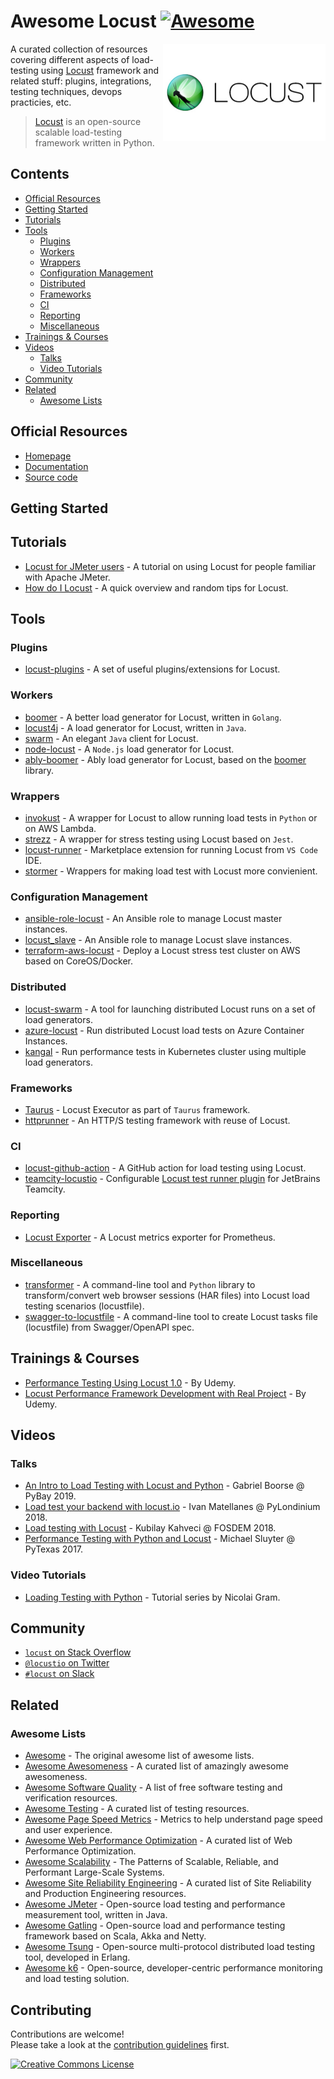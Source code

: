 # Awesome Locust [![Awesome](https://awesome.re/badge.svg)](https://awesome.re)

<!--lint ignore double-link-->
[<img src="assets/images/locust-logo.svg" align="right" width="260" alt="Locust">](https://locust.io/)

<!--lint ignore double-link-->
A curated collection of resources covering different aspects of load-testing using [Locust](https://locust.io/) framework and related stuff: plugins, integrations, testing techniques, devops practicies, etc.

<!--lint ignore double-link-->
> [Locust](https://locust.io/) is an open-source scalable load-testing framework written in Python.

## Contents

- [Official Resources](#official-resources)
- [Getting Started](#getting-started)
- [Tutorials](#tutorials)
- [Tools](#tools)
  - [Plugins](#plugins)
  - [Workers](#workers)
  - [Wrappers](#wrappers)
  - [Configuration Management](#configuration-management)
  - [Distributed](#distributed)
  - [Frameworks](#frameworks)
  - [CI](#ci)
  - [Reporting](#reporting)
  - [Miscellaneous](#miscellaneous)
- [Trainings & Courses](#trainings--courses)
- [Videos](#videos)
  - [Talks](#talks)
  - [Video Tutorials](#video-tutorials)
- [Community](#community)
- [Related](#related)
  - [Awesome Lists](#awesome-lists)

## Official Resources

<!--lint ignore double-link-->
- [Homepage](https://locust.io/)
- [Documentation](https://docs.locust.io/en/latest/)
- [Source code](https://github.com/locustio/locust)

## Getting Started

## Tutorials

- [Locust for JMeter users](https://howardosborne.github.io/locust_for_jmeter_users/) - A tutorial on using Locust for people familiar with Apache JMeter.
- [How do I Locust](https://github.com/pglass/how-do-i-locust) - A quick overview and random tips for Locust.

## Tools

### Plugins

- [locust-plugins](https://github.com/SvenskaSpel/locust-plugins) - A set of useful plugins/extensions for Locust.

### Workers

<!--lint ignore double-link-->
- [boomer](https://github.com/myzhan/boomer) - A better load generator for Locust, written in `Golang`.
- [locust4j](https://github.com/myzhan/locust4j) - A load generator for Locust, written in `Java`.
- [swarm](https://github.com/anhldbk/swarm) - An elegant `Java` client for Locust.
- [node-locust](https://github.com/jspdown/node-locust) - A `Node.js` load generator for Locust.
- [ably-boomer](https://github.com/ably/ably-boomer) - Ably load generator for Locust, based on the [boomer](https://github.com/myzhan/boomer) library.

### Wrappers

- [invokust](https://github.com/FutureSharks/invokust) - A wrapper for Locust to allow running load tests in `Python` or on AWS Lambda.
- [strezz](https://github.com/abdoutelb/strezz) - A wrapper for stress testing using Locust based on `Jest`.
- [locust-runner](https://marketplace.visualstudio.com/items?itemName=VolkanOzdamar.locust-runner) - Marketplace extension for running Locust from `VS Code` IDE.
- [stormer](https://github.com/debugtalk/stormer) - Wrappers for making load test with Locust more convienient.

### Configuration Management

- [ansible-role-locust](https://github.com/tinx/ansible-role-locust) - An Ansible role to manage Locust master instances.
- [locust_slave](https://github.com/tinx/locust_slave) - An Ansible role to manage Locust slave instances.
- [terraform-aws-locust](https://github.com/mettjus/terraform-aws-locust) - Deploy a Locust stress test cluster on AWS based on CoreOS/Docker.

### Distributed

- [locust-swarm](https://github.com/SvenskaSpel/locust-swarm) - A tool for launching distributed Locust runs on a set of load generators.
- [azure-locust](https://github.com/ORBA/azure-locust) - Run distributed Locust load tests on Azure Container Instances.
- [kangal](https://github.com/hellofresh/kangal) - Run performance tests in Kubernetes cluster using multiple load generators.

### Frameworks

- [Taurus](https://gettaurus.org/docs/Locust/) - Locust Executor as part of `Taurus` framework.
- [httprunner](https://github.com/httprunner/httprunner) - An HTTP/S testing framework with reuse of Locust.

### CI

- [locust-github-action](https://github.com/marketplace/actions/locust-load-test) - A GitHub action for load testing using Locust.
- [teamcity-locustio](https://github.com/orn0t/teamcity-locustio) - Configurable [Locust test runner plugin](https://plugins.jetbrains.com/plugin/13415-locust-io-test-runner) for JetBrains Teamcity.

### Reporting

- [Locust Exporter](https://github.com/ContainerSolutions/locust_exporter) - A Locust metrics exporter for Prometheus.

### Miscellaneous

- [transformer](https://github.com/zalando-incubator/transformer) - A command-line tool and `Python` library to transform/convert web browser sessions (HAR files) into Locust load testing scenarios (locustfile).
- [swagger-to-locustfile](https://github.com/lieldulev/swagger-to-locustfile) - A command-line tool to create Locust tasks file (locustfile) from Swagger/OpenAPI spec.

## Trainings & Courses

- [Performance Testing Using Locust 1.0](https://www.udemy.com/course/performance-testing-using-locust/) - By Udemy.
- [Locust Performance Framework Development with Real Project](https://www.udemy.com/course/locust-performance-framework-development-with-real-project/) - By Udemy.

## Videos

### Talks

- [An Intro to Load Testing with Locust and Python](https://www.youtube.com/watch?v=uvs4cq6JCeU) - Gabriel Boorse @ PyBay 2019.
- [Load test your backend with locust.io](https://www.youtube.com/watch?v=1_xROmLYvtY) - Ivan Matellanes @ PyLondinium 2018.
- [Load testing with Locust](https://www.youtube.com/watch?v=XjSEgiFDARw) - Kubilay Kahveci @ FOSDEM 2018.
- [Performance Testing with Python and Locust](https://www.youtube.com/watch?v=5sSouciEgWE) - Michael Sluyter @ PyTexas 2017.

### Video Tutorials

- [Loading Testing with Python](https://www.youtube.com/playlist?list=PLotCx_Au_rT1LW_qpMWU40Q-vegZua-i8) - Tutorial series by Nicolai Gram.

## Community

- [`locust` on Stack Overflow](https://stackoverflow.com/questions/tagged/locust)
- [`@locustio` on Twitter](https://twitter.com/locustio)
- [`#locust` on Slack](https://slack.locust.io/)

## Related

### Awesome Lists

- [Awesome](https://github.com/sindresorhus/awesome) - The original awesome list of awesome lists.
- [Awesome Awesomeness](https://github.com/bayandin/awesome-awesomeness) - A curated list of amazingly awesome awesomeness.
- [Awesome Software Quality](https://github.com/ligurio/software-quality-wiki) - A list of free software testing and verification resources.
- [Awesome Testing](https://github.com/TheJambo/awesome-testing) - A curated list of testing resources.
- [Awesome Page Speed Metrics](https://github.com/csabapalfi/awesome-pagespeed-metrics) - Metrics to help understand page speed and user experience.
- [Awesome Web Performance Optimization](https://github.com/davidsonfellipe/awesome-wpo) - A curated list of Web Performance Optimization.
- [Awesome Scalability](https://github.com/binhnguyennus/awesome-scalability) - The Patterns of Scalable, Reliable, and Performant Large-Scale Systems.
- [Awesome Site Reliability Engineering](https://github.com/dastergon/awesome-sre) - A curated list of Site Reliability and Production Engineering resources.
- [Awesome JMeter](https://github.com/aliesbelik/awesome-jmeter) - Open-source load testing and performance measurement tool, written in Java.
- [Awesome Gatling](https://github.com/aliesbelik/awesome-gatling) - Open-source load and performance testing framework based on Scala, Akka and Netty.
- [Awesome Tsung](https://github.com/aliesbelik/awesome-tsung) - Open-source multi-protocol distributed load testing tool, developed in Erlang.
- [Awesome k6](https://github.com/k6io/awesome-k6) - Open-source, developer-centric performance monitoring and load testing solution.

## Contributing

Contributions are welcome!<br>
Please take a look at the [contribution guidelines](CONTRIBUTING.md) first.

<a rel="license" href="https://creativecommons.org/licenses/by/4.0/"><img alt="Creative Commons License" style="border-width:0" src="https://licensebuttons.net/l/by/4.0/88x31.png" /></a>
